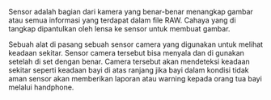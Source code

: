 Sensor adalah bagian dari kamera yang benar-benar menangkap gambar atau semua informasi yang terdapat dalam file RAW. Cahaya yang di tangkap dipantulkan oleh lensa ke sensor untuk membuat gambar.

Sebuah alat di pasang sebuah sensor camera yang digunakan untuk melihat keadaan sekitar. Sensor camera tersebut bisa menyala dan di gunakan setelah di set dengan benar. Camera tersebut akan mendeteksi keadaan sekitar seperti keadaan bayi di atas ranjang jika bayi dalam kondisi tidak aman sensor akan memberikan laporan atau warning kepada orang tua bayi melalui handphone.
